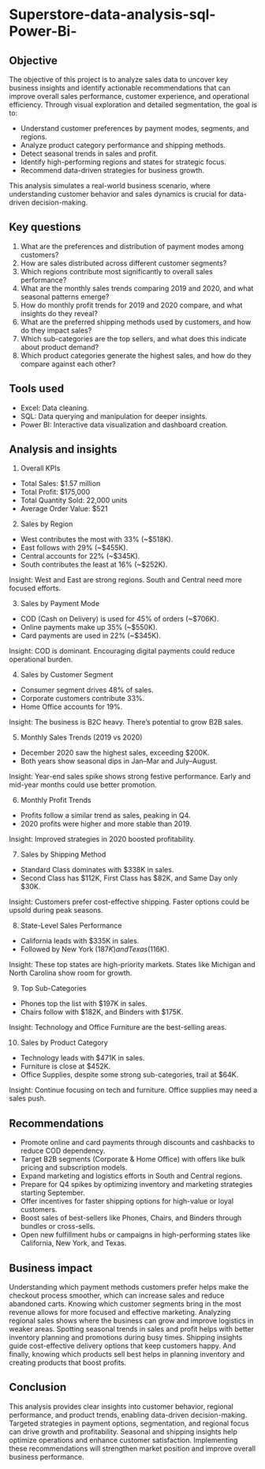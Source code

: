 # Superstore-data-analysis-sql-Power-Bi-

## Objective 
The objective of this project is to analyze sales data to uncover key business insights and identify actionable recommendations that can improve overall sales performance, customer experience, and operational efficiency. Through visual exploration and detailed segmentation, the goal is to:

- Understand customer preferences by payment modes, segments, and regions.
- Analyze product category performance and shipping methods.
- Detect seasonal trends in sales and profit.
- Identify high-performing regions and states for strategic focus.
- Recommend data-driven strategies for business growth.

This analysis simulates a real-world business scenario, where understanding customer behavior and sales dynamics is crucial for data-driven decision-making.

## Key questions 
1. What are the preferences and distribution of payment modes among customers?
2. How are sales distributed across different customer segments?
3. Which regions contribute most significantly to overall sales performance?
4. What are the monthly sales trends comparing 2019 and 2020, and what seasonal patterns emerge?
5. How do monthly profit trends for 2019 and 2020 compare, and what insights do they reveal?
6. What are the preferred shipping methods used by customers, and how do they impact sales?
7. Which sub-categories are the top sellers, and what does this indicate about product demand?
8. Which product categories generate the highest sales, and how do they compare against each other?

## Tools used 
- Excel: Data cleaning.
- SQL: Data querying and manipulation for deeper insights.
- Power BI: Interactive data visualization and dashboard creation.

## Analysis and insights

1. Overall KPIs
- Total Sales: $1.57 million
- Total Profit: $175,000
- Total Quantity Sold: 22,000 units
- Average Order Value: $521

2. Sales by Region
- West contributes the most with 33% (~$518K).
- East follows with 29% (~$455K).
- Central accounts for 22% (~$345K).
- South contributes the least at 16% (~$252K).

Insight: West and East are strong regions. South and Central need more focused efforts.

3. Sales by Payment Mode
- COD (Cash on Delivery) is used for 45% of orders (~$706K).
- Online payments make up 35% (~$550K).
- Card payments are used in 22% (~$345K).

Insight: COD is dominant. Encouraging digital payments could reduce operational burden.

4. Sales by Customer Segment
- Consumer segment drives 48% of sales.
- Corporate customers contribute 33%.
- Home Office accounts for 19%.

Insight: The business is B2C heavy. There’s potential to grow B2B sales.

5. Monthly Sales Trends (2019 vs 2020)
- December 2020 saw the highest sales, exceeding $200K.
- Both years show seasonal dips in Jan–Mar and July–August.

Insight: Year-end sales spike shows strong festive performance. Early and mid-year months could use better promotion.

6. Monthly Profit Trends
- Profits follow a similar trend as sales, peaking in Q4.
- 2020 profits were higher and more stable than 2019.

Insight: Improved strategies in 2020 boosted profitability.

7. Sales by Shipping Method
- Standard Class dominates with $338K in sales.
- Second Class has $112K, First Class has $82K, and Same Day only $30K.

Insight: Customers prefer cost-effective shipping. Faster options could be upsold during peak seasons.

8. State-Level Sales Performance
- California leads with $335K in sales.
- Followed by New York ($187K) and Texas ($116K).

Insight: These top states are high-priority markets. States like Michigan and North Carolina show room for growth.

9. Top Sub-Categories
- Phones top the list with $197K in sales.
- Chairs follow with $182K, and Binders with $175K.

Insight: Technology and Office Furniture are the best-selling areas.

10. Sales by Product Category
- Technology leads with $471K in sales.
- Furniture is close at $452K.
- Office Supplies, despite some strong sub-categories, trail at $64K.

Insight: Continue focusing on tech and furniture. Office supplies may need a sales push.

## Recommendations
- Promote online and card payments through discounts and cashbacks to reduce COD dependency.
- Target B2B segments (Corporate & Home Office) with offers like bulk pricing and subscription models.
- Expand marketing and logistics efforts in South and Central regions.
- Prepare for Q4 spikes by optimizing inventory and marketing strategies starting September.
- Offer incentives for faster shipping options for high-value or loyal customers.
- Boost sales of best-sellers like Phones, Chairs, and Binders through bundles or cross-sells.
- Open new fulfillment hubs or campaigns in high-performing states like California, New York, and Texas.

## Business impact 
Understanding which payment methods customers prefer helps make the checkout process smoother, which can increase sales and reduce abandoned carts. Knowing which customer segments bring in the most revenue allows for more focused and effective marketing. Analyzing regional sales shows where the business can grow and improve logistics in weaker areas. Spotting seasonal trends in sales and profit helps with better inventory planning and promotions during busy times. Shipping insights guide cost-effective delivery options that keep customers happy. And finally, knowing which products sell best helps in planning inventory and creating products that boost profits.

## Conclusion
This analysis provides clear insights into customer behavior, regional performance, and product trends, enabling data-driven decision-making. Targeted strategies in payment options, segmentation, and regional focus can drive growth and profitability. Seasonal and shipping insights help optimize operations and enhance customer satisfaction. Implementing these recommendations will strengthen market position and improve overall business performance.

